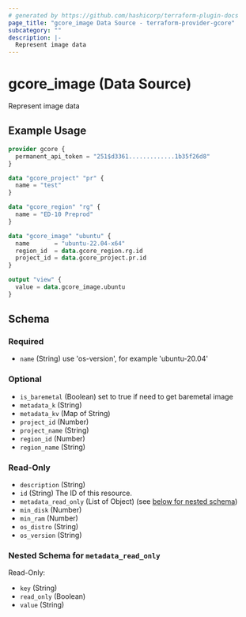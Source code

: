 ```yaml
---
# generated by https://github.com/hashicorp/terraform-plugin-docs
page_title: "gcore_image Data Source - terraform-provider-gcore"
subcategory: ""
description: |-
  Represent image data
---
```


# gcore_image (Data Source)

Represent image data

## Example Usage

```terraform
provider gcore {
  permanent_api_token = "251$d3361.............1b35f26d8"
}

data "gcore_project" "pr" {
  name = "test"
}

data "gcore_region" "rg" {
  name = "ED-10 Preprod"
}

data "gcore_image" "ubuntu" {
  name       = "ubuntu-22.04-x64"
  region_id  = data.gcore_region.rg.id
  project_id = data.gcore_project.pr.id
}

output "view" {
  value = data.gcore_image.ubuntu
}
```

<!-- schema generated by tfplugindocs -->
## Schema

### Required

- `name` (String) use 'os-version', for example 'ubuntu-20.04'

### Optional

- `is_baremetal` (Boolean) set to true if need to get baremetal image
- `metadata_k` (String)
- `metadata_kv` (Map of String)
- `project_id` (Number)
- `project_name` (String)
- `region_id` (Number)
- `region_name` (String)

### Read-Only

- `description` (String)
- `id` (String) The ID of this resource.
- `metadata_read_only` (List of Object) (see [below for nested schema](#nestedatt--metadata_read_only))
- `min_disk` (Number)
- `min_ram` (Number)
- `os_distro` (String)
- `os_version` (String)

<a id="nestedatt--metadata_read_only"></a>
### Nested Schema for `metadata_read_only`

Read-Only:

- `key` (String)
- `read_only` (Boolean)
- `value` (String)
